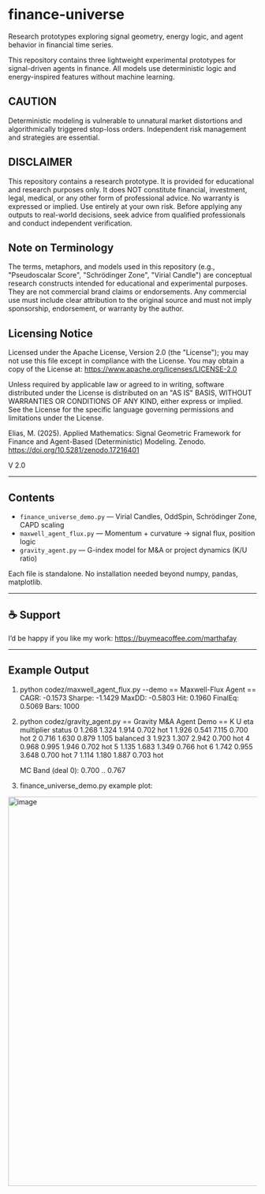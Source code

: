 # finance-universe

Research prototypes exploring signal geometry, energy logic, and agent behavior in financial time series.

This repository contains three lightweight experimental prototypes for signal-driven agents in finance. All models use deterministic logic and energy-inspired features without machine learning.

CAUTION
-------------------
Deterministic modeling is vulnerable to unnatural market distortions and algorithmically triggered stop-loss orders. Independent risk management and strategies are essential.

DISCLAIMER
-------------------
This repository contains a research prototype. It is provided for educational and research purposes only. It does NOT constitute financial, investment, legal, medical, or any other form of professional advice. No warranty is expressed or implied. Use entirely at your own risk. Before applying any outputs to real-world decisions, seek advice from qualified professionals and conduct independent verification.

Note on Terminology
-------------------
The terms, metaphors, and models used in this repository (e.g., "Pseudoscalar Score", "Schrödinger Zone", "Virial Candle") are conceptual research constructs intended for educational and experimental purposes. They are not commercial brand claims or endorsements. Any commercial use must include clear attribution to the original source and must not imply sponsorship, endorsement, or warranty by the author.

Licensing Notice
----------------
Licensed under the Apache License, Version 2.0 (the "License"); 
you may not use this file except in compliance with the License. 
You may obtain a copy of the License at:
    https://www.apache.org/licenses/LICENSE-2.0

Unless required by applicable law or agreed to in writing, software distributed under the License is distributed on an "AS IS" BASIS, WITHOUT WARRANTIES OR CONDITIONS OF ANY KIND, either express or implied. See the License for the specific language governing permissions and limitations under the License.


Elias, M. (2025). Applied Mathematics: Signal Geometric Framework for Finance and Agent-Based (Deterministic) Modeling. Zenodo. https://doi.org/10.5281/zenodo.17216401

V 2.0

---

## Contents

- `finance_universe_demo.py` — Virial Candles, OddSpin, Schrödinger Zone, CAPD scaling  
- `maxwell_agent_flux.py` — Momentum + curvature → signal flux, position logic  
- `gravity_agent.py` — G-index model for M&A or project dynamics (K/U ratio)

Each file is standalone. No installation needed beyond numpy, pandas, matplotlib.


---

## ☕ Support

I’d be happy if you like my work: https://buymeacoffee.com/marthafay

---

## Example Output


1. python codez/maxwell_agent_flux.py --demo
== Maxwell-Flux Agent ==
   CAGR: -0.1573
 Sharpe: -1.1429
  MaxDD: -0.5803
    Hit:  0.1960
 FinalEq: 0.5069  Bars: 1000

2. python codez/gravity_agent.py
== Gravity M&A Agent Demo ==
       K      U    eta  multiplier    status
0  1.268  1.324  1.914       0.702       hot
1  1.926  0.541  7.115       0.700       hot
2  0.716  1.630  0.879       1.105  balanced
3  1.923  1.307  2.942       0.700       hot
4  0.968  0.995  1.946       0.702       hot
5  1.135  1.683  1.349       0.766       hot
6  1.742  0.955  3.648       0.700       hot
7  1.114  1.180  1.887       0.703       hot

    MC Band (deal 0): 0.700 .. 0.767

3. finance_universe_demo.py example plot:

<img width="1189" height="790" alt="image" src="https://github.com/user-attachments/assets/f0ec81a4-325e-4b78-b042-f1950fbe6342" />

